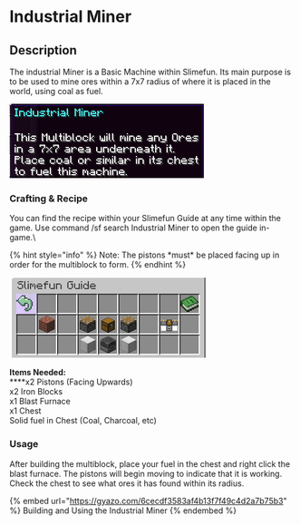 # Industrial Miner

## Description

The industrial Miner is a Basic Machine within Slimefun.  Its main purpose is to be used to mine ores within a 7x7 radius of where it is placed in the world, using coal as fuel.

![](<../../../../.gitbook/assets/image (293) (1).png>)

### Crafting & Recipe

You can find the recipe within your Slimefun Guide at any time within the game.  Use command /sf search Industrial Miner to open the guide in-game.\


{% hint style="info" %}
Note:  The pistons \*must\* be placed facing up in order for the multiblock to form.
{% endhint %}

![](<../../../../.gitbook/assets/image (292).png>)

**Items Needed:**\
****x2 Pistons (Facing Upwards)\
x2 Iron Blocks\
x1 Blast Furnace\
x1 Chest\
Solid fuel in Chest (Coal, Charcoal, etc)

### Usage

After building the multiblock, place your fuel in the chest and right click the blast furnace.  The pistons will begin moving to indicate that it is working.  Check the chest to see what ores it has found within its radius.

{% embed url="https://gyazo.com/6cecdf3583af4b13f7f49c4d2a7b75b3" %}
Building and Using the Industrial Miner
{% endembed %}
